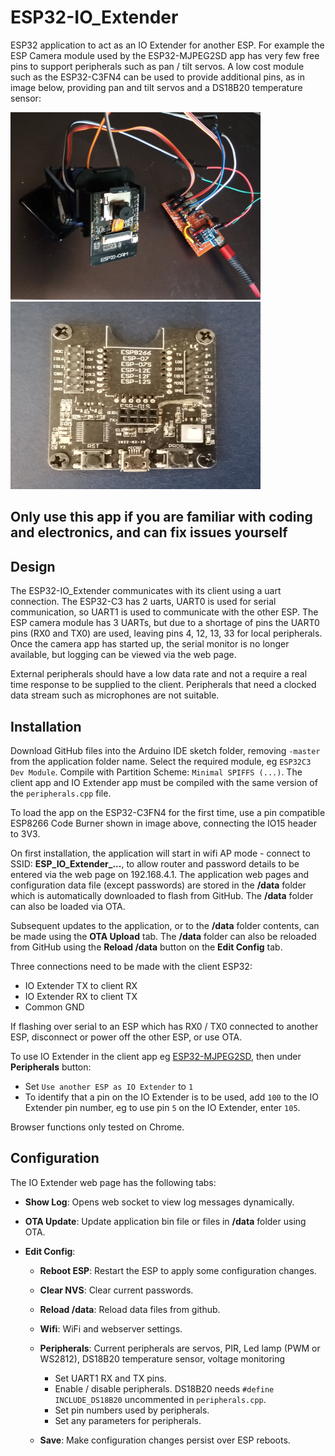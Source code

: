 # ESP32-IO_Extender

ESP32 application to act as an IO Extender for another ESP. For example the ESP Camera module used by the ESP32-MJPEG2SD app has very few free pins to support peripherals such as pan / tilt servos. A low cost module such as the ESP32-C3FN4 can be used to provide additional pins, as in image below, providing pan and tilt servos and a DS18B20 temperature sensor:

<img src="extras/espcam.jpg" width="400" height="300"> <img src="extras/codeburner.jpg" width="400" height="300">  

## Only use this app if you are familiar with coding and electronics, and can fix issues yourself

## Design

The ESP32-IO_Extender communicates with its client using a uart connection. The ESP32-C3 has 2 uarts, UART0 is used for serial communication, so UART1 is used to communicate with the other ESP. The ESP camera module has 3 UARTs, but due to a shortage of pins the UART0 pins (RX0 and TX0) are used, leaving pins 4, 12, 13, 33 for local peripherals. 
Once the camera app has started up, the serial monitor is no longer available, but logging can be viewed via the web page.

External peripherals should have a low data rate and not a require a real time response to be supplied to the client. Peripherals that need a clocked data stream such as microphones are not suitable.

## Installation

Download GitHub files into the Arduino IDE sketch folder, removing `-master` from the application folder name.
Select the required module, eg `ESP32C3 Dev Module`.
Compile with Partition Scheme: `Minimal SPIFFS (...)`. 
 The client app and IO Extender app must be compiled with the same version of the `peripherals.cpp` file.

To load the app on the ESP32-C3FN4 for the first time, use a pin compatible ESP8266 Code Burner shown in image above, connecting the IO15 header to 3V3. 

On first installation, the application will start in wifi AP mode - connect to SSID: **ESP_IO_Extender_...**, to allow router and password details to be entered via the web page on 192.168.4.1. The application web pages and configuration data file (except passwords) are stored in the **/data** folder which is automatically downloaded to flash from GitHub. The **/data** folder can also be loaded via OTA.

Subsequent updates to the application, or to the **/data** folder contents, can be made using the **OTA Upload** tab. The **/data** folder can also be reloaded from GitHub using the **Reload /data** button on the **Edit Config** tab.

Three connections need to be made with the client ESP32:
* IO Extender TX to client RX
* IO Extender RX to client TX
* Common GND

If flashing over serial to an ESP which has RX0 / TX0 connected to another ESP, disconnect or power off the other ESP, or use OTA.

To use IO Extender in the client app eg [ESP32-MJPEG2SD](https://github.com/s60sc/ESP32-CAM_MJPEG2SD), then under **Peripherals** button:
* Set `Use another ESP as IO Extender` to `1`
* To identify that a pin on the IO Extender is to be used, add `100` to the IO Extender pin number, eg to use pin `5` on the IO Extender, enter `105`.

Browser functions only tested on Chrome.


## Configuration

The IO Extender web page has the following tabs:

* **Show Log**: Opens web socket to view log messages dynamically.

* **OTA Update**: Update application bin file or files in **/data** folder using OTA.

* **Edit Config**:

  * **Reboot ESP**: Restart the ESP to apply some configuration changes.

  * **Clear NVS**: Clear current passwords.

  * **Reload /data**: Reload data files from github.

  * **Wifi**: WiFi and webserver settings.

  * **Peripherals**: Current peripherals are servos, PIR, Led lamp (PWM or WS2812), DS18B20 temperature sensor, voltage monitoring
      * Set UART1 RX and TX pins.
      * Enable / disable peripherals. DS18B20 needs `#define INCLUDE_DS18B20` uncommented in `peripherals.cpp`.
      * Set pin numbers used by peripherals.
      * Set any parameters for peripherals.

  * **Save**: Make configuration changes persist over ESP reboots.
